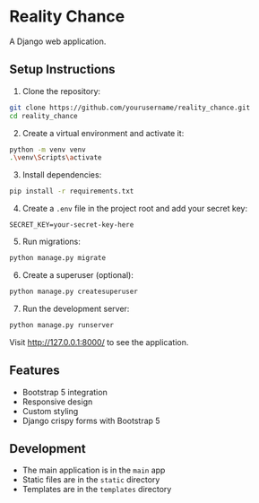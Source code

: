 # Reality Chance

A Django web application.

## Setup Instructions

1. Clone the repository:
```bash
git clone https://github.com/yourusername/reality_chance.git
cd reality_chance
```

2. Create a virtual environment and activate it:
```bash
python -m venv venv
.\venv\Scripts\activate
```

3. Install dependencies:
```bash
pip install -r requirements.txt
```

4. Create a `.env` file in the project root and add your secret key:
```
SECRET_KEY=your-secret-key-here
```

5. Run migrations:
```bash
python manage.py migrate
```

6. Create a superuser (optional):
```bash
python manage.py createsuperuser
```

7. Run the development server:
```bash
python manage.py runserver
```

Visit http://127.0.0.1:8000/ to see the application.

## Features

- Bootstrap 5 integration
- Responsive design
- Custom styling
- Django crispy forms with Bootstrap 5

## Development

- The main application is in the `main` app
- Static files are in the `static` directory
- Templates are in the `templates` directory


